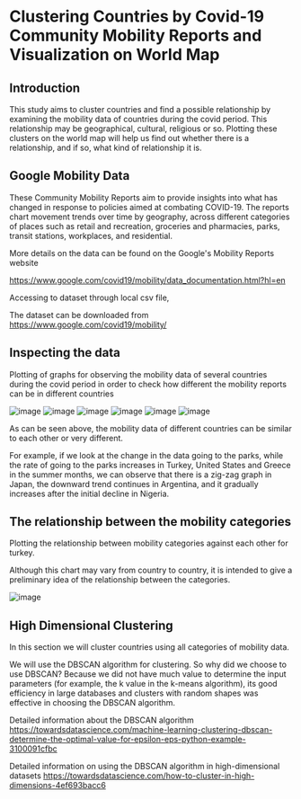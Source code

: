 # Clustering Countries by Covid-19 Community Mobility Reports and Visualization on World Map

## Introduction

This study aims to cluster countries and find a possible relationship by examining the mobility data of countries during the covid period. This relationship may be geographical, cultural, religious or so.
Plotting these clusters on the world map will help us find out whether there is a relationship, and if so, what kind of relationship it is.

## Google Mobility Data

These Community Mobility Reports aim to provide insights into what has changed in response to policies aimed at combating COVID-19. The reports chart movement trends over time by geography, across different categories of places such as retail and recreation, groceries and pharmacies, parks, transit stations, workplaces, and residential.

More details on the data can be found on the Google's Mobility Reports website

https://www.google.com/covid19/mobility/data_documentation.html?hl=en

Accessing to dataset through local csv file,

The dataset can be downloaded from https://www.google.com/covid19/mobility/

## Inspecting the data

Plotting of graphs for observing the mobility data of several countries during the covid period in order to
check how different the mobility reports can be in different countries

![image](https://github.com/Agalip/Clustering-Countries-by-Covid-19-Community-Mobility-Reports-and-Visualization-on-World-Map/assets/61115719/6f44fd98-9803-482c-ac97-0d48a331c84b)
![image](https://github.com/Agalip/Clustering-Countries-by-Covid-19-Community-Mobility-Reports-and-Visualization-on-World-Map/assets/61115719/c4e87a89-de63-4fc0-b58c-44dab7159837)
![image](https://github.com/Agalip/Clustering-Countries-by-Covid-19-Community-Mobility-Reports-and-Visualization-on-World-Map/assets/61115719/f91b027c-da11-480f-972e-76a16f28c386)
![image](https://github.com/Agalip/Clustering-Countries-by-Covid-19-Community-Mobility-Reports-and-Visualization-on-World-Map/assets/61115719/4fd0906b-222f-4434-8518-57fa0c3a8a66)
![image](https://github.com/Agalip/Clustering-Countries-by-Covid-19-Community-Mobility-Reports-and-Visualization-on-World-Map/assets/61115719/0acaea6d-3567-497c-8d7d-cb26c2772e70)
![image](https://github.com/Agalip/Clustering-Countries-by-Covid-19-Community-Mobility-Reports-and-Visualization-on-World-Map/assets/61115719/d6c4858c-e336-44df-83de-b7d31a3a0962)

As can be seen above, the mobility data of different countries can be similar to each other or very different.

For example, if we look at the change in the data going to the parks, while the rate of going to the parks increases in Turkey, United States and Greece in the summer months, we can observe that there is a zig-zag graph in Japan, the downward trend continues in Argentina, and it gradually increases after the initial decline in Nigeria.

## The relationship between the mobility categories

Plotting the relationship between mobility categories against each other for turkey.

Although this chart may vary from country to country, it is intended to give a preliminary idea of the relationship between the categories.

![image](https://github.com/Agalip/Clustering-Countries-by-Covid-19-Community-Mobility-Reports-and-Visualization-on-World-Map/assets/61115719/7f28c19f-288a-4aca-b837-2e9bb37e1fb9)

## High Dimensional Clustering

In this section we will cluster countries using all categories of mobility data.

We will use the DBSCAN algorithm for clustering. So why did we choose to use DBSCAN? Because we did not have much value to determine the input parameters (for example, the k value in the k-means algorithm), its good efficiency in large databases and clusters with random shapes was effective in choosing the DBSCAN algorithm.

Detailed information about the DBSCAN algorithm https://towardsdatascience.com/machine-learning-clustering-dbscan-determine-the-optimal-value-for-epsilon-eps-python-example-3100091cfbc

Detailed information on using the DBSCAN algorithm in high-dimensional datasets https://towardsdatascience.com/how-to-cluster-in-high-dimensions-4ef693bacc6

